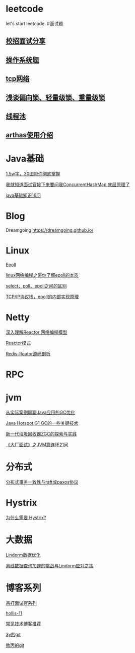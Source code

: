 # leetcode
let's start leetcode.
#面试题
## [校招面试分享](https://leetcode-cn.com/circle/discuss/t7l1s2/)
## [操作系统题](https://leetcode-cn.com/circle/discuss/zIxrWn/)
## [tcp网络](https://leetcode-cn.com/circle/discuss/aqTOW4/)
## [浅谈偏向锁、轻量级锁、重量级锁](https://www.jianshu.com/p/36eedeb3f912)
## [线程池](https://mp.weixin.qq.com/s?__biz=MzI4Njg5MDA5NA==&mid=2247484214&idx=1&sn=9b5c977e0f8329b2bf4c29d230c678fb&chksm=ebd74237dca0cb212f4505935f9905858b9166beddd4603c3d3b5386b5dd8cf240c460a8e7c4&scene=21###wechat_redirect)
## [arthas使用介绍](https://www.cnblogs.com/qiaoyihang/p/10533672.html)


# Java基础
[1.5w字，30图带你彻底掌握](https://mp.weixin.qq.com/s/iNz6sTen2CSOdLE0j7qu9A)

[我就知道面试官接下来要问我ConcurrentHashMap 底层原理了](https://mp.weixin.qq.com/s/My4P_BBXDnAGX1gh630ZKw)

[java基础知识16问](https://mp.weixin.qq.com/s/-xFSHf7Gz3FUcafTJUIGWQ)

# Blog
Dreamgoing https://dreamgoing.github.io/
# Linux
[Epoll](https://dreamgoing.github.io/epoll.html)

[linux网络编程之带你了解epoll的本质](https://zhuanlan.zhihu.com/p/366365883)

[select、poll、epoll之间的区别](https://www.cnblogs.com/aspirant/p/9166944.html)

[TCP/IP协议栈，epoll的内部实现原理](https://zhuanlan.zhihu.com/p/369170592)

# Netty
[深入理解Reactor 网络编程模型]( https://zhuanlan.zhihu.com/p/93612337)

[Reactor模式](https://dreamgoing.github.io/reactor.html)

[Redis-Reator源码剖析](https://dreamgoing.github.io/redis-reactor%E6%BA%90%E7%A0%81%E5%89%96%E6%9E%90.html)

# RPC

# jvm
[从实际案例聊聊Java应用的GC优化](https://mp.weixin.qq.com/s?__biz=MjM5NjQ5MTI5OA==&mid=2651747273&idx=1&sn=7f947064a41eeecb6816a5d0838581ae&chksm=bd12aa848a65239289d5c39264e89bd175f377f6554bfe93b37ad6498cf13deff356333c5398&scene=21#wechat_redirect)

[Java Hotspot G1 GC的一些关键技术](https://tech.meituan.com/2016/09/23/g1.html)

[新一代垃圾回收器ZGC的探索与实践](https://zhuanlan.zhihu.com/p/170572432)

[《大厂面试》之JVM篇连环21问](https://zhuanlan.zhihu.com/p/360914855)


# 分布式
[分布式事务一致性与raft或paxos协议](https://www.zhihu.com/question/275845393)


# Hystrix
[为什么需要 Hystrix?](https://mp.weixin.qq.com/s/Lkj0T1xpBj7DImYcGlz0Bg)

# 大数据
[Lindorm数据优化](https://blog.51cto.com/u_15060465/2675088)

[离线数据查询加速的挑战与Lindorm应对之策](https://developer.aliyun.com/article/782253)

# 博客系列
[吊打面试官系列](https://my.oschina.net/javaFamily?tab=newest&catalogId=6720370)

[hollis-11](https://www.zhihu.com/people/hollis-11)

[常见技术博客推荐](https://mp.weixin.qq.com/s/DkYJO_Hn1G_S6zeEvl-Zsw)

[3y的git](https://github.com/ZhongFuCheng3y/3y)

[敖丙的git](https://github.com/autumnbz/JavaFamily)



